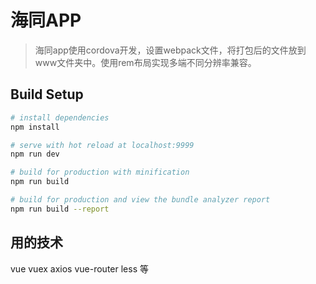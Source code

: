 # 海同APP

> 海同app使用cordova开发，设置webpack文件，将打包后的文件放到www文件夹中。使用rem布局实现多端不同分辨率兼容。

## Build Setup

``` bash
# install dependencies
npm install

# serve with hot reload at localhost:9999
npm run dev

# build for production with minification
npm run build

# build for production and view the bundle analyzer report
npm run build --report
```

## 用的技术
vue vuex axios vue-router less 等



